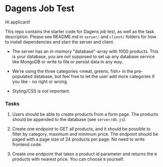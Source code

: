 # Dagens Job Test

Hi applicant!

This repo contains the starter code for Dagens job test, as well as the task description. Please see README.md in `server/` and `client/` folders for how to install dependencies and start the server and client.

- The server has an _in-memory_ "database"-array with 1000 products. This is your database, you are _not_ supposed to set up any database service like MongoDB or write to file or persist data in any way.

- We're using the three categories <meat, greens, fish> in the pre-populated database, but feel free to let the user add more categories if you like - no right or wrong.

- Styling/CSS is _not_ important.


### Tasks

1. Users should be able to create products from a form page. The products should be appended to the database (see `server/db.js`).

2. Create one endpoint to GET all products, and it should be possible to filter by category, maximum and minimum price. The endpoint should be paged with a page size of 24 products per page. No need to write frontend code.

3. Create one endpoint that takes a product id parameter and returns the `N` products with nearest price. You can choose `N` yourself.




